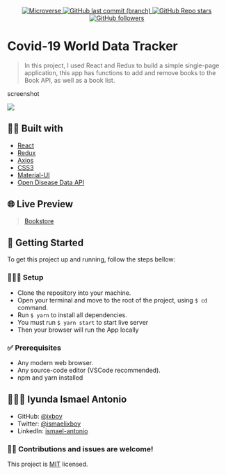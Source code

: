 <p align="center">
  <a href="https://www.microverse.org/">
    <img alt="Microverse" src="https://img.shields.io/badge/-Microverse-blueviolet?style=flat-square">
  </a>
  <a href="https://github.com/ixboy/To_Do_list">
    <img alt="GitHub last commit (branch)" src="https://img.shields.io/github/last-commit/ixboy/To_Do_list/main?color=blue&style=flat-square">
  </a>
  <a href="https://github.com/ixboy/To_Do_list">
    <img alt="GitHub Repo stars" src="https://img.shields.io/github/stars/ixboy/To_Do_list?color=pink&label=%E2%98%85%20stars%20&style=flat-square">
  </a>
  <a href="https://github.com/ixboy">
    <img alt="GitHub followers" src="https://img.shields.io/github/followers/ixboy?color=yellow&logo=github&style=flat-square">
  </a>
</p>

# Covid-19 World Data Tracker

> In this project, I used React and Redux to build a simple single-page application, this app has functions to add and remove books to the Book API, as well as a book list.


screenshot

![](.)

## 👷🏻 Built with

  - [React](https://reactjs.org/)
  - [Redux](https://redux.js.org/)
  - [Axios](https://github.com/axios/axios)
  - [CSS3](https://developer.mozilla.org/en-US/docs/Web/CSS)
  - [Material-UI](https://mui.com/)
  - [Open Disease Data API](https://disease.sh/)


## 🌐 Live Preview

> [Bookstore](...)


## 🚩 Getting Started
To get this project up and running, follow the steps bellow:

### 👨🏻‍🔧 Setup

- Clone the repository into your machine.
- Open your terminal and move to the root of the project, using ```$ cd``` command.
- Run ```$ yarn``` to install all dependencies.
- You must run ```$ yarn start``` to start live server
- Then your browser will run the App locally 


### ✅ Prerequisites
- Any modern web browser.
- Any source-code editor (VSCode recommended).
- npm and yarn installed



## 👨🏻‍💻 Iyunda Ismael Antonio

- GitHub: [@ixboy](https://github.com/ixboy)
- Twitter: [@ismaelixboy](https://twitter.com/ismaelixboy)
- LinkedIn: [ismael-antonio](https://www.linkedin.com/in/ismaelantonio/)


### 🤝🏻 Contributions and issues are welcome!

This project is [MIT](./README.md) licensed.

